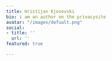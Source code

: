```yaml
---
title: Hristijan Kjosevski
bio: i am an author on the privacysite
avatar: "/images/defualt.png"
social:
- title: ''
  url: ''
featured: true

---
```

